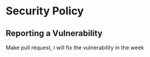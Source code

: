 # Security Policy
## Reporting a Vulnerability
Make pull request, i will fix the vulnerability in the week
